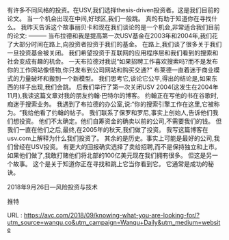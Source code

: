 有许多不同风格的投资。在USV,我们选择thesis-driven投资者。这是我们目前的论文。 
 当一个机会出现在中间,好球区,我们一般跳。 
 真的有助于知道你在寻找什么。 
 我昨天告诉这个故事丽贝卡和现在我们谈论的是一个机会,非常适合我们目前的论文: 
 ——— 
 当布拉德和我是提高第一次USV基金在2003年和2004年,我们花了大部分时间在路上,向投资者投资于我们的基金。 
 在路上,我们谈了很多关于我们一旦投资基金被关闭。 
 我们希望投资于互联网的应用程序层和我们看到的搜索和社会变成有趣的机会。 
 一天布拉德对我说“如果招聘工作喜欢搜索吗?而不是发布你的工作网站像怪物,你只发布到公司网站和购买交通?” 
 布莱德一直着迷于商业模式的力量破坏和搬到一个新模型。 
 我们思考它,谈论它公平,得出的结论是,如果东西的样子出现,我们会跳。 
 后我们举行了第一次关闭USV 2004(这发生在2004年11月),我读这篇文章对我的朋友约翰·巴特尔的博客。 
 约翰正在写他的书在谷歌时,痴迷于搜索业务。 
 我遇到了布拉德的办公室,说:“你的搜索引擎工作在这里,它被称为。“我给他看了约翰的帖子。 
 我们联系了保罗和罗尼,事实上创始人,告诉他们我们想投资。 
 他们不太确定。他们自筹资金的确卖以前的公司,不需要我们的钱。 
 但我们一直在他们之后,最终,在2005年的秋天,我们做了投资。 
 我写这篇博客在usv.com上解释为什么我们投资了。 
 其余的是历史。事实上可能是最好的公司,我们曾经在USV投资。 
 有更大的回报确实选择了卖给招聘,而不是保持独立和上市。 
 如果他们做了,我敢打赌他们将北部的100亿美元现在我们拥有很多。 
 但这是另一个故事。 
 这个是关于知道你正在寻找和跳上它当你看到它。 
 它通常是成功的秘诀。 
  
  
 2018年9月26日—风险投资与技术 
  
  
 推特 
  
  
   
  URL : https://avc.com/2018/09/knowing-what-you-are-looking-for/?utm_source=wanqu.co&utm_campaign=Wanqu+Daily&utm_medium=website